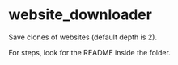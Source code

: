 # website_downloader
Save clones of websites (default depth is 2). 

For steps, look for the README inside the folder. 
